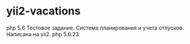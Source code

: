 # yii2-vacations
php 5.6
Тестовое задание.
Система планирования и учета отпусков.
Написана на yii2.
php 5.6.23